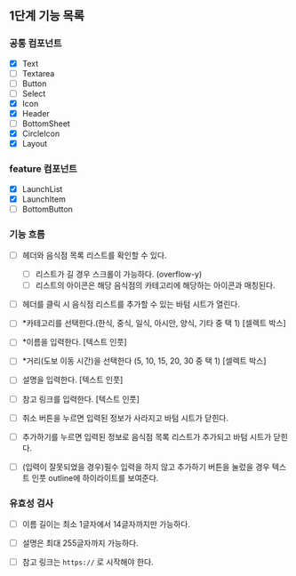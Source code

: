 ## 1단계 기능 목록

### 공통 컴포넌트

- [x] Text
- [ ] Textarea
- [ ] Button
- [ ] Select
- [x] Icon
- [x] Header
- [ ] BottomSheet
- [x] CircleIcon
- [x] Layout

### feature 컴포넌트

- [x] LaunchList
- [x] LaunchItem
- [ ] BottomButton

### 기능 흐름

- [ ] 헤더와 음식점 목록 리스트를 확인할 수 있다.
  - [ ] 리스트가 길 경우 스크롤이 가능하다. (overflow-y)
  - [ ] 리스트의 아이콘은 해당 음식점의 카테고리에 해당하는 아이콘과 매칭된다.
- [ ] 헤더를 클릭 시 음식점 리스트를 추가할 수 있는 바텀 시트가 열린다.
- [ ] *카테고리를 선택한다.(한식, 중식, 일식, 아시안, 양식, 기타 중 택 1) [셀렉트 박스]
- [ ] *이름을 입력한다. [텍스트 인풋]
- [ ] *거리(도보 이동 시간)을 선택한다 (5, 10, 15, 20, 30 중 택 1) [셀렉트 박스]
- [ ] 설명을 입력한다. [텍스트 인풋]
- [ ] 참고 링크를 입력한다. [텍스트 인풋]
- [ ] 취소 버튼을 누르면 입력된 정보가 사라지고 바텀 시트가 닫힌다.
- [ ] 추가하기를 누르면 입력된 정보로 음식점 목록 리스트가 추가되고 바텀 시트가 닫힌다.
- [ ] (입력이 잘못되었을 경우)필수 입력을 하지 않고 추가하기 버튼을 눌렀을 경우 텍스트 인풋 outline에 하이라이트를 보여준다.


### 유효성 검사

- [ ] 이름 길이는 최소 1글자에서 14글자까지만 가능하다.
- [ ] 설명은 최대 255글자까지 가능하다.
- [ ] 참고 링크는 `https://` 로 시작해야 한다. 

